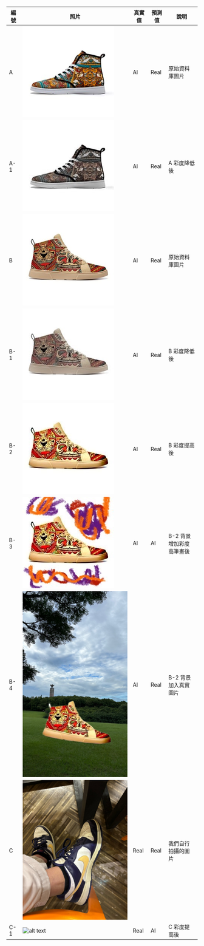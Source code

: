 |編號|照片|真實值|預測值|說明|
|-|-|-|-|-|
|A|![alt text](true_ai-midjourney_pred_real_ecwgqhupgef.jpg)|AI|Real|原始資料庫圖片|
|A-1|![alt text](AAA.jpg)|AI|Real|A 彩度降低後|
|B|![alt text](true_ai-midjourney_pred_real_ddwwwnkhzmg.jpg)|AI|Real|原始資料庫圖片|
|B-1|![alt text](BBB.jpg)|AI|Real|B 彩度降低後|
|B-2|![alt text](CCC.jpg)|AI|Real|B 彩度提高後|
|B-3|![alt text](DDD.jpg)|AI|AI|B-2 背景增加彩度高筆畫後|
|B-4|![alt text](EEE.jpg)|AI|Real|B-2 背景加入真實圖片|
|C|![alt text](S__101621762.jpg)|Real|Real|我們自行拍攝的圖片|
|C-1|![alt text](S__101621763.jpg)|Real|AI|C 彩度提高後|